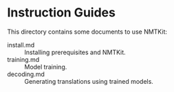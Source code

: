 Instruction Guides
==================

This directory contains some documents to use NMTKit:

<dl>
  <dt>install.md</dt><dd>Installing prerequisites and NMTKit.</dd>
  <dt>training.md</dt><dd>Model training.</dd>
  <dt>decoding.md</dt><dd>Generating translations using trained models.</dd>
</dl>
